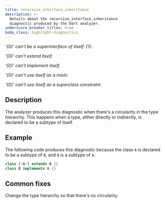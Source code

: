 ```yaml
---
title: recursive_interface_inheritance
description: >-
  Details about the recursive_interface_inheritance
  diagnostic produced by the Dart analyzer.
underscore_breaker_titles: true
body_class: highlight-diagnostics
---
```


_'{0}' can't be a superinterface of itself: {1}._

_'{0}' can't extend itself._

_'{0}' can't implement itself._

_'{0}' can't use itself as a mixin._

_'{0}' can't use itself as a superclass constraint._

## Description

The analyzer produces this diagnostic when there's a circularity in the
type hierarchy. This happens when a type, either directly or indirectly,
is declared to be a subtype of itself.

## Example

The following code produces this diagnostic because the class `A` is
declared to be a subtype of `B`, and `B` is a subtype of `A`:

```dart
class [!A!] extends B {}
class B implements A {}
```

## Common fixes

Change the type hierarchy so that there's no circularity.
